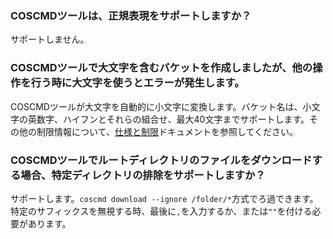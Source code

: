 ### COSCMDツールは、正規表現をサポートしますか？

サポートしません。

### COSCMDツールで大文字を含むバケットを作成しましたが、他の操作を行う時に大文字を使うとエラーが発生します。

COSCMDツールが大文字を自動的に小文字に変換します。バケット名は、小文字の英数字、ハイフンとそれらの組合せ、最大40文字までサポートします。その他の制限情報について、[仕様と制限](https://cloud.tencent.com/document/product/436/14518)ドキュメントを参照してください。

### COSCMDツールでルートディレクトリのファイルをダウンロードする場合、特定ディレクトリの排除をサポートしますか？

サポートします。`coscmd download --ignore /folder/*`方式でろ過できます。特定のサフィックスを無視する時、最後に`,`を入力するか、または`""`を付ける必要があります。

